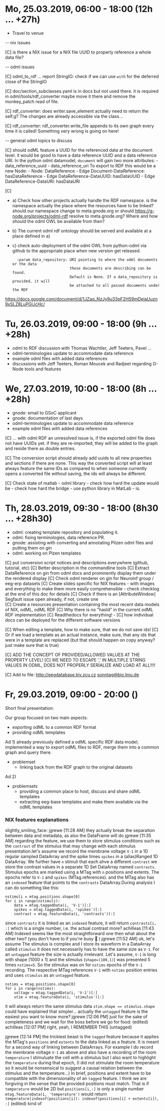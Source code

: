 # Mo, 25.03.2019, 06:00 - 18:00 (12h ... +27h)

- Travel to venue

-- nix issues

[C] is there a NIX issue for a NIX file UUID to properly reference a whole data file?


-- odml issues

[C] odml_to_rdf ... report StringIO: check if we can use `with` for the deferred close of the StringIO

[C] doc/section_subclasses.yaml is in docs but not used there. it is required in odml/tools/rdf_converter
    maybe move it there and remove the monkey_patch read of file.

[C] rdf_converter: does writer.save_element actually need to return the self.g? The changes are already accessible
                   via the class...

[C] rdf_converter: rdf_converter.write_file appends to its own graph every time it is called! Something very
                   wrong is going on here!


-- general odml topics to discuss

[C] should odML feature a UUID for the referenced data at the document level.
    it would be good to have a data reference UUID and a data reference URI.
    In the python odml datamodel, `document` will gain two more attributes:
    - data_reference_uuid
    - data_reference_uri
    To export to RDF this would be a new Node:
    - Node: DataReference
    - Edge Document-DataReference: hasDataReference
    - Edge DataReference-DataUUID: hasDataUUID
    - Edge DataReference-DataURI: hasDataURI

[C]
- a) Check how other projects actually handle the RDF namespace. is the namespace actually the 
     place where the resources have to be linked? should our namespace change to meta.gnode.org or should
     https://g-node.org/projects/odml-rdf resolve to meta.gnode.org? Where and how should the odml OWL be
     available from then?
- b) The current odml rdf ontology should be served and available at a place defined in a)
- c) check auto-deployment of the odml OWL from python-odml via github to the appropriate place when
     new version get released.

        :param data_repository: URI pointing to where the odml documents or the data
                                these documents are describing can be found.
                                Default is None. If a data_repository is provided, it will
                                be attached to all passed documents under the RDF


https://docs.google.com/document/d/1JZaq_NzJy9u33pF2HS9mDejaUuzn9xSLZ8LuPGlJcHc/


# Tu, 26.03.2019, 09:00 - 18:00 (9h ... +28h)

- odml to RDF discussion with Thomas Wachtler, Jeff Teeters, Pavel ...
- odml-terminologies update to accommodate data reference
- example odml files with added data references
- discussions with Jeff Teeters, Roman Moucek and Radjeet regarding G-Node tools and features

# We, 27.03.2019, 10:00 - 18:00 (8h ... +28h)

- gnode: email to GSoC applicant
- gnode: documentation of last days
- odml-terminologies update to accommodate data reference
- example odml files with added data references

[C] ... with odml RDF an unresolved issue is, if the exported odml file does not have 
UUIDs yet. if they are re-imported, they will be added to the graph and reside there as 
double entries.

[C] The conversion script should already add uuids to all new properties and sections if 
there are none. This way the converted script will at least always feature the same IDs 
as compared to when someone currently opens a converted file without saving, the ids 
will always be different.

[C] Check state of matlab - odml library
    - check how hard the update would be
    - check how hard the bridge - use python library in MatLab - is.


# Th, 28.03.2019, 09:30 - 18:00 (8h30 ... +28h30)

- odml: creating template repository and populating it.
- odml: fixing terminologies, data reference PR.
- gnode: assisting with converting and annotating Pilzen odml files and putting them on gin
- odml: working on Plzen templates


[C] put conversion script notices and descriptions everywhere (github, tutorial, etc)
[C] Better description in the commandline tools
[C] Extract DataReference on gin from odml docs and prominently display them under the rendered display
[C] Check odml renderer on gin for Neuroinf group / eeg-erp datasets
[C] Create slides specific for NIX features - with images and everything to make them more
    easily comprehensible - check checklog at the end of this doc for details
[C] Check if there is an [AttributeWindow] Segfault issue open already, if not, create one  
[C] Create a resources presentation containing the most recent data models of NIX, odML, odML RDF
[C] Why there is no "hasId" in the current odML RDF implementation
[C] Readthedocs for everything!
    - [C] how individual docs can be deployed for the different software versions


[C] When editing a template, how to make sure, that we do not save ids!
[C] Or if we load a template as an actual instance, make sure, that any ids that were in a template are replaced (but that should happen on copy anyway? just make sure that is true)


[C] ADD THE CONCEPT OF PROVIDED/ALLOWED VALUES AT THE PROPERTY LEVEL!
[C] WE NEED TO ESCAPE ',' IN MULTIPLE STRING VALUES IN ODML, DOES NOT PROPERLY SERIALIZE AND LOAD AT ALL!!!!

[C] Add to file:
        http://eegdatabase.kiv.zcu.cz
        sonntag@bio.lmu.de


# Fr, 29.03.2019, 09:00 - 20:00 ()

Short final presentation:

Our group focused on two main aspects:
- exporting odML to a common RDF format
- providing odML templates

Ad 1)
already previously defined a odML specific RDF data model; implemented a way to export 
odML files to RDF, merge them into a common graph and  query there.

- problemset
  - linking back from the RDF graph to the original datasets


Ad 2)
- problemsets
  - providing a common place to host, discuss and share odML templates
  - extracting eeg-base templates and make them available via the odML templates







### NIX features explanations

slightly_smiling_face:
jgrewe [11:28 AM]
they actually break the separation between data and metadata, as also the DataFrame will do
jgrewe [11:35 AM]
regarding the feature, we use them to store stimulus conditions such as the `contrast` of the stimulus that may change with each stimulus presentation.let's assume we record the membrane voltage `V-1` in a 1D regular sampled DataArray and the spike times `spikes` in a (alias)Ranged 1D DataArray. We further have `n` stimuli that each ahve a different `contrast` we store the contrast values in a separate 1D Set DataArray named `contrasts`.
Stimulus epochs are marked using a MTag with `n` positions and extents. The epochs refer to `V-1` and `spikes` (MTag.references). and the MTag also has an `indexed` feature that points to the `contrasts` DataArray.During analysis I can do something like this:

    nstimuli = mtag.positions.shape[0]
    for i in range(nstimuli):
        data = mtag.taggedData(i, 'V-1')[:]
        spikes = mtag.taggedData(i, 'spikes')[:]
        contrast = mtag.featureData(i, 'contrasts')[:]

since `contrasts` it is linked as an `indexed` feature, it will return `contrasts[i, :]` which is a single number, i.e. the actual contrast
more?
achilleas [11:43 AM]
Indexed seems like the most straightforward one then
what about the other two?
(you don't have to if you're busy :slightly_smiling_face: )
jgrewe [11:52 AM]
ok, let's assume The stimulus is complex and I store its waveform in a DataArray called `stimulus` it does not necessarily has to have the same size as `V-1`. For an `untagged` feature the size is actually irrelevant. Let's assume, `V-1` is long with shape (1000 x 1) and the stimulus (`shape=(100,1)`) was presented 5 times `nstims=5`.
So the stimulus was on for `nstims` epochs of the `V-1` recording. The respective MTag references `V-1` with `nstims` position entries and uses `stimulus` as an `untagged` feature.

    nstims = mtag.positions.shape[0]
    for i in range(nstims):
        voltage = mtag.taggedData(i, 'V-1')[:]
        stim = mtag.featureData(i, 'stimulus')[:]

it will always return the same stimulus data `stim.shape == stimulus.shape`
could have explained that simpler... actually the `untagged` feature is the easiest
you want to know more?
jgrewe [12:06 PM]
just for the sake of completeness and we wait for the boss before we go for food: (edited) 
achilleas [12:07 PM]
right, yeah, I REMEMBER THIS (untagged)

jgrewe [12:14 PM]
the trickiest beast is the `tagged` feature because it applies the MTag's `positions` and `extents` to the data linked as a feature. It is meant for a second way of linking between DataArrays.
For example I do record the membrane voltage `V-1` as above and also have a recording of the room `temperature` I stimuluate the cell with a stimulus but I also want to highlight the `temperature` during that epoch, (I did not stimulate the room temperature so it would be nonsensical to suggest a causal relation between the stimulus and the temperature...)
In brief, positions and extent have to be compatible with the dimensionality of an `tagged` feature. I think we are forgiving in the sense that the provided positions must match. That is if `temperature` would be 2D but `positions[i,:]` is only a single number `mtag.featureData(i, 'temperature')`  would return `temperature[indexof(positions[i]): indexof(positions[i] + extents[i]), :]` (edited) 
kind of
